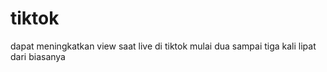 # tiktok
dapat meningkatkan view saat live di tiktok mulai dua sampai tiga kali lipat dari biasanya
